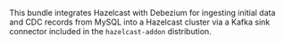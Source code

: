 This bundle integrates Hazelcast with Debezium for ingesting initial data and CDC records from MySQL into a Hazelcast cluster via a Kafka sink connector included in the `hazelcast-addon` distribution.